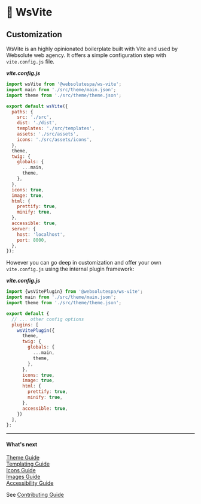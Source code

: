 # 🔵 WsVite

## Customization

WsVite is an highly opinionated boilerplate built with Vite and used by Websolute web agency.
It offers a simple configuration step with `vite.config.js` file.

***vite.config.js***
```js
import wsVite from '@websolutespa/ws-vite';
import main from './src/theme/main.json';
import theme from './src/theme/theme.json';

export default wsVite({
  paths: {
    src: './src',
    dist: './dist',
    templates: './src/templates',
    assets: './src/assets',
    icons: './src/assets/icons',
  },
  theme,
  twig: {
    globals: {
      ...main,
      theme,
    },
  },
  icons: true,
  image: true,
  html: {
    prettify: true,
    minify: true,
  },
  accessible: true,
  server: {
    host: 'localhost',
    port: 8000,
  },
});
```

However you can go deep in customization and offer your own `vite.config.js`
using the internal plugin framework:

***vite.config.js***
```js
import {wsVitePlugin} from '@websolutespa/ws-vite';
import main from './src/theme/main.json';
import theme from './src/theme/theme.json';

export default {
  // ... other config options
  plugins: [
    wsVitePlugin({
      theme,
      twig: {
        globals: {
          ...main,
          theme,
        },
      },
      icons: true,
      image: true,
      html: {
        prettify: true,
        minify: true,
      },
      accessible: true,
    })
  ],
};
```

---
#### What's next
[Theme Guide](THEMING.md)  
[Templating Guide](TEMPLATING.md)   
[Icons Guide](ICONS.md)  
[Images Guide](IMAGES.md)  
[Accessibility Guide](ACCESSIBILITY.md)  

See [Contributing Guide](../../CONTRIBUTING.md)
